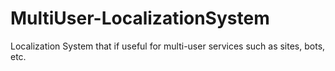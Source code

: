 # MultiUser-LocalizationSystem
Localization System that if useful for multi-user services such as sites, bots, etc.
